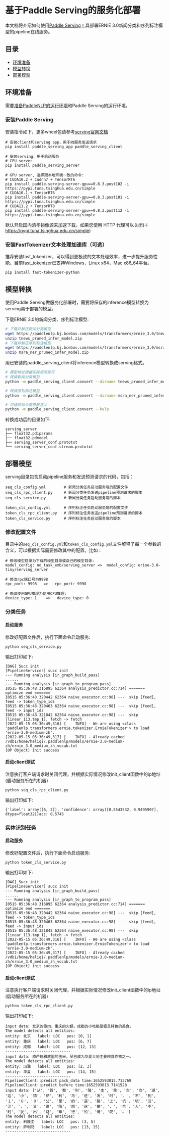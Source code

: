 # 基于Paddle Serving的服务化部署

本文档将介绍如何使用[Paddle Serving](https://github.com/PaddlePaddle/Serving/blob/develop/README_CN.md)工具部署ERNIE 3.0新闻分类和序列标注模型的pipeline在线服务。

## 目录
- [环境准备](#环境准备)
- [模型转换](#模型转换)
- [部署模型](#部署模型)

## 环境准备
需要[准备PaddleNLP的运行环境]()和Paddle Serving的运行环境。

### 安装Paddle Serving
安装指令如下，更多wheel包请参考[serving官网文档](https://github.com/PaddlePaddle/Serving/blob/develop/doc/Latest_Packages_CN.md)
```
# 安装client和serving app，用于向服务发送请求
pip install paddle_serving_app paddle_serving_client

# 安装serving，用于启动服务
# CPU server
pip install paddle_serving_server

# GPU server, 选择跟本地环境一致的命令:
# CUDA10.2 + Cudnn7 + TensorRT6
pip install paddle-serving-server-gpu==0.8.3.post102 -i https://pypi.tuna.tsinghua.edu.cn/simple
# CUDA10.1 + TensorRT6
pip install paddle-serving-server-gpu==0.8.3.post101 -i https://pypi.tuna.tsinghua.edu.cn/simple
# CUDA11.2 + TensorRT8
pip install paddle-serving-server-gpu==0.8.3.post112 -i https://pypi.tuna.tsinghua.edu.cn/simple
```

默认开启国内清华镜像源来加速下载，如果您使用 HTTP 代理可以关闭(-i https://pypi.tuna.tsinghua.edu.cn/simple)


### 安装FastTokenizer文本处理加速库（可选）
推荐安装fast_tokenizer，可以得到更极致的文本处理效率，进一步提升服务性能。目前fast_tokenizer已支持Windows，Linux x64，Mac x86_64平台。

```
pip install fast-tokenizer-python
```


## 模型转换

使用Paddle Serving做服务化部署时，需要将保存的inference模型转换为serving易于部署的模型。

下载ERNIE 3.0的新闻分类、序列标注模型:

```bash
# 下载并解压新闻分类模型
wget https://paddlenlp.bj.bcebos.com/models/transformers/ernie_3.0/tnews_pruned_infer_model.zip
unzip tnews_pruned_infer_model.zip
# 下载并解压序列标注模型
wget https://paddlenlp.bj.bcebos.com/models/transformers/ernie_3.0/msra_ner_pruned_infer_model.zip
unzip msra_ner_pruned_infer_model.zip
```

用已安装的paddle_serving_client将inference模型转换成serving格式。

```bash
# 模型地址根据实际填写即可
# 转换新闻分类模型
python -m paddle_serving_client.convert --dirname tnews_pruned_infer_model --model_filename float32.pdmodel --params_filename float32.pdiparams

# 转换序列标注模型
python -m paddle_serving_client.convert --dirname msra_ner_pruned_infer_model --model_filename float32.pdmodel --params_filename float32.pdiparams

# 可通过命令查参数含义
python -m paddle_serving_client.convert --help
```
转换成功后的目录如下:
```
serving_server
├── float32.pdiparams
├── float32.pdmodel
├── serving_server_conf.prototxt
└── serving_server_conf.stream.prototxt
```

## 部署模型

serving目录包含启动pipeline服务和发送预测请求的代码，包括：

```
seq_cls_config.yml        # 新闻分类任务启动服务端的配置文件
seq_cls_rpc_client.py     # 新闻分类任务发送pipeline预测请求的脚本
seq_cls_service.py        # 新闻分类任务启动服务端的脚本

token_cls_config.yml      # 序列标注任务启动服务端的配置文件
token_cls_rpc_client.py   # 序列标注任务发送pipeline预测请求的脚本
token_cls_service.py      # 序列标注任务启动服务端的脚本
```


### 修改配置文件
目录中的`seq_cls_config.yml`和`token_cls_config.yml`文件解释了每一个参数的含义，可以根据实际需要修改其中的配置。比如：
```
# 修改模型目录为下载的模型目录或自己的模型目录:
model_config: no_task_emb/serving_server =>  model_config: erine-3.0-tiny/serving_server

# 修改rpc端口号为9998
rpc_port: 9998   =>   rpc_port: 9998

# 修改使用GPU推理为使用CPU推理:
device_type: 1    =>   device_type: 0
```

### 分类任务
#### 启动服务
修改好配置文件后，执行下面命令启动服务:
```
python seq_cls_service.py
```
输出打印如下:
```
[DAG] Succ init
[PipelineServicer] succ init
--- Running analysis [ir_graph_build_pass]
......
--- Running analysis [ir_graph_to_program_pass]
I0515 05:36:48.316895 62364 analysis_predictor.cc:714] ======= optimize end =======
I0515 05:36:48.320442 62364 naive_executor.cc:98] ---  skip [feed], feed -> token_type_ids
I0515 05:36:48.320463 62364 naive_executor.cc:98] ---  skip [feed], feed -> input_ids
I0515 05:36:48.321842 62364 naive_executor.cc:98] ---  skip [linear_113.tmp_1], fetch -> fetch
[2022-05-15 05:36:49,316] [    INFO] - We are using <class 'paddlenlp.transformers.ernie.tokenizer.ErnieTokenizer'> to load 'ernie-3.0-medium-zh'.
[2022-05-15 05:36:49,317] [    INFO] - Already cached /vdb1/home/heliqi/.paddlenlp/models/ernie-3.0-medium-zh/ernie_3.0_medium_zh_vocab.txt
[OP Object] init success
```

#### 启动client测试
注意执行客户端请求时关闭代理，并根据实际情况修改init_client函数中的ip地址(启动服务所在的机器)
```
python seq_cls_rpc_client.py
```
输出打印如下:
```
{'label': array([6, 2]), 'confidence': array([0.5543532, 0.9495907], dtype=float32)}acc: 0.5745
```

### 实体识别任务
#### 启动服务
修改好配置文件后，执行下面命令启动服务:
```
python token_cls_service.py
```
输出打印如下:
```
[DAG] Succ init
[PipelineServicer] succ init
--- Running analysis [ir_graph_build_pass]
......
--- Running analysis [ir_graph_to_program_pass]
I0515 05:36:48.316895 62364 analysis_predictor.cc:714] ======= optimize end =======
I0515 05:36:48.320442 62364 naive_executor.cc:98] ---  skip [feed], feed -> token_type_ids
I0515 05:36:48.320463 62364 naive_executor.cc:98] ---  skip [feed], feed -> input_ids
I0515 05:36:48.321842 62364 naive_executor.cc:98] ---  skip [linear_113.tmp_1], fetch -> fetch
[2022-05-15 05:36:49,316] [    INFO] - We are using <class 'paddlenlp.transformers.ernie.tokenizer.ErnieTokenizer'> to load 'ernie-3.0-medium-zh'.
[2022-05-15 05:36:49,317] [    INFO] - Already cached /vdb1/home/heliqi/.paddlenlp/models/ernie-3.0-medium-zh/ernie_3.0_medium_zh_vocab.txt
[OP Object] init success
```

#### 启动client测试
注意执行客户端请求时关闭代理，并根据实际情况修改init_client函数中的ip地址(启动服务所在的机器)
```
python token_cls_rpc_client.py
```
输出打印如下:
```
input data: 北京的涮肉，重庆的火锅，成都的小吃都是极具特色的美食。
The model detects all entities:
entity: 北京   label: LOC   pos: [0, 1]
entity: 重庆   label: LOC   pos: [6, 7]
entity: 成都   label: LOC   pos: [12, 13]
-----------------------------
input data: 原产玛雅故国的玉米，早已成为华夏大地主要粮食作物之一。
The model detects all entities:
entity: 玛雅   label: LOC   pos: [2, 3]
entity: 华夏   label: LOC   pos: [14, 15]
-----------------------------
PipelineClient::predict pack_data time:1652593013.713769
PipelineClient::predict before time:1652593013.7141528
input data: ['从', '首', '都', '利', '隆', '圭', '乘', '车', '向', '湖', '边', '小', '镇', '萨', '利', '马', '进', '发', '时', '，', '不', '到', '１', '０', '０', '公', '里', '的', '道', '路', '上', '坑', '坑', '洼', '洼', '，', '又', '逢', '阵', '雨', '迷', '蒙', '，', '令', '人', '不', '时', '发', '出', '路', '难', '行', '的', '慨', '叹', '。']
The model detects all entities:
entity: 利隆圭   label: LOC   pos: [3, 5]
entity: 萨利马   label: LOC   pos: [13, 15]
-----------------------------
```
